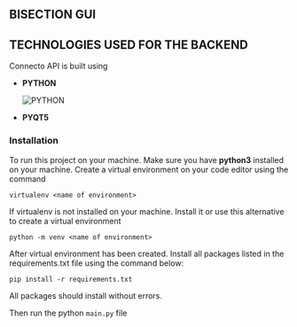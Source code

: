 ## BISECTION GUI

## TECHNOLOGIES USED FOR THE BACKEND

Connecto API is built using

- **PYTHON**

  ![PYTHON](https://github.com/S13G/Connecto-API/blob/main/assets/rsz_python.png)

- **PYQT5**

### Installation

To run this project on your machine. Make sure you have __python3__ installed on your machine.
Create a virtual environment on your code editor using the command

```virtualenv <name of environment>```

If virtualenv is not installed on your machine. Install it or use this alternative to create a virtual environment

```python -m venv <name of environment>```

After virtual environment has been created. Install all packages listed in the requirements.txt file using the command
below:

```pip install -r requirements.txt```

All packages should install without errors.

Then run the python ```main.py``` file
